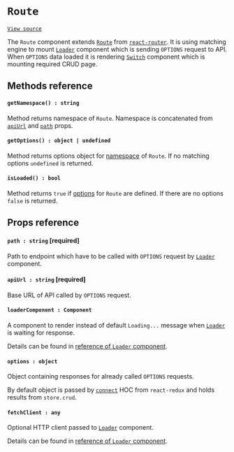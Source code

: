 # `Route`
[`View source`](../../src/Route.js)

The `Route` component extends
[`Route`](https://github.com/ReactTraining/react-router/blob/master/packages/react-router-dom/docs/api/Route.md)
from [`react-router`](https://github.com/ReactTraining/react-router).
It is using matching engine to mount [`Loader`](loader.md) component which is sending `OPTIONS` request to API.
When `OPTIONS` data loaded it is rendering [`Switch`](page/switch.md) component
which is mounting required CRUD page.

## Methods reference

#### `getNamespace() : string`

Method returns namespace of `Route`. Namespace is concatenated from
[`apiUrl`](#apiurl--string-required) and [`path`](#path--string-required) props.

#### `getOptions() : object | undefined`

Method returns options object for [namespace](#getNamespace--string) of `Route`.
If no matching options `undefined` is returned.

#### `isLoaded() : bool`

Method returns `true` if [options](#getOptions--object--undefined) for `Route` are defined.
If there are no options `false` is returned.

## Props reference

#### `path : string` [required]

Path to endpoint which have to be called with `OPTIONS` request by
[`Loader`](loader.md) component.

#### `apiUrl : string` [required]

Base URL of API called by `OPTIONS` request.

#### `loaderComponent : Component`

A component to render instead of default `Loading...`
message when [`Loader`](loader.md) is waiting for response.

Details can be found in [reference of `Loader` component](loader.md).

#### `options : object`

Object containing responses for already called `OPTIONS` requests.

By default object is passed by
[`connect`](https://github.com/reactjs/react-redux/blob/master/docs/api.md#connectmapstatetoprops-mapdispatchtoprops-mergeprops-options)
HOC from `react-redux` and holds results from `store.crud`.

#### `fetchClient : any`

Optional HTTP client passed to [`Loader`](loader.md) component.

Details can be found in [reference of `Loader` component](loader.md).
